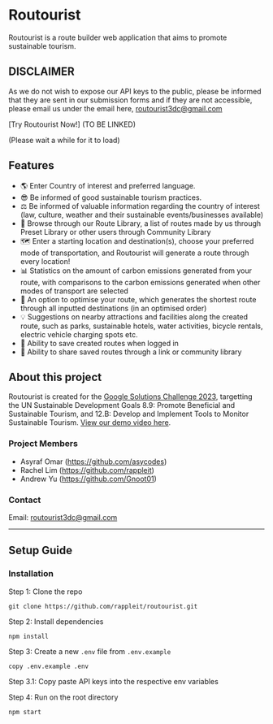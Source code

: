 # Routourist
Routourist is a route builder web application that aims to promote sustainable tourism. 

## DISCLAIMER
As we do not wish to expose our API keys to the public, please be informed that they are sent in our submission forms and if they are not accessible, please email us under the email here, [routourist3dc@gmail.com](mailto:routourist3dc@gmail.com)

[Try Routourist Now!] (TO BE LINKED)

(Please wait a while for it to load)

## Features
- 🌎 Enter Country of interest and preferred language.
- 😎 Be informed of good sustainable tourism practices.
- ⚖️ Be informed of valuable information regarding the country of interest (law, culture, weather and their sustainable events/businesses available)
- 🔎 Browse through our Route Library, a list of routes made by us through Preset Library or other users through Community Library
- 🗺️ Enter a starting location and destination(s), choose your preferred mode of transportation, and Routourist will generate a route through every location!
- 📊 Statistics on the amount of carbon emissions generated from your route, with comparisons to the carbon emissions generated when other modes of transport are selected
- 📍 An option to optimise your route, which generates the shortest route through all inputted destinations (in an optimised order)
- 💡 Suggestions on nearby attractions and facilities along the created route, such as parks, sustainable hotels, water activities, bicycle rentals, electric vehicle charging spots etc.
- 💾 Ability to save created routes when logged in
- 📃 Ability to share saved routes through a link or community library

## About this project
Routourist is created for the [Google Solutions Challenge 2023](https://developers.google.com/community/gdsc-solution-challenge), targetting the UN Sustainable Development Goals 8.9: Promote Beneficial and Sustainable Tourism, and 12.B: Develop and Implement Tools to Monitor Sustainable Tourism. [View our demo video here](https://www.youtube.com/watch?v=CohbHAdULBE).

### Project Members
- Asyraf Omar (https://github.com/asycodes)
- Rachel Lim (https://github.com/rappleit)
- Andrew Yu (https://github.com/Gnoot01)

### Contact
Email: [routourist3dc@gmail.com](mailto:routourist3dc@gmail.com)

---
## Setup Guide

### Installation

Step 1: Clone the repo
```
git clone https://github.com/rappleit/routourist.git
```
Step 2: Install dependencies
```
npm install
```
Step 3: Create a new `.env` file from `.env.example`
```
copy .env.example .env
```
Step 3.1: Copy paste API keys into the respective env variables

Step 4: Run on the root directory
```
npm start
```
